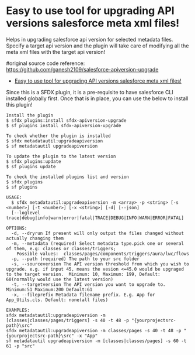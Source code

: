 # Easy to use tool for upgrading API versions salesforce meta xml files!

Helps in upgrading salesforce api version for selected metadata files. Specify a target api version and the plugin will take care of modifying all the meta xml files with the target api version!

#original source code reference: 
https://github.com/ganesh2109/salesforce-apiversion-upgrade

<!-- toc -->
* [Easy to use tool for upgrading API versions salesforce meta xml files!](#easy-to-use-tool-for-upgrading-api-versions-salesforce-meta-xml-files)
<!-- tocstop -->

Since this is a SFDX plugin, it is a pre-requisite to have salesforce CLI installed globally first.
Once that is in place, you can use the below to install this plugin!

```sh-session
Install the plugin
$ sfdx plugins:install sfdx-apiversion-upgrade
$ sf plugins install sfdx-apiversion-upgrade

To check whether the plugin is installed
$ sfdx metadatautil:upgradeapiversion
$ sf metadatautil upgradeapiversion

To update the plugin to the latest version
$ sfdx plugins:update
$ sf plugins update

To check the installed plugins list and version
$ sfdx plugins
$ sf plugins
```

```
USAGE:
  $ sfdx metadatautil:upgradeapiversion -m <array> -p <string> [-s <number>] [-t <number>] [-x <string>] [-d] [--json]
  [--loglevel trace|debug|info|warn|error|fatal|TRACE|DEBUG|INFO|WARN|ERROR|FATAL]

OPTIONS:
  -d, --dryrun If present will only output the files changed without actually changing them
  -m, --metadata (required) Select metadata type.pick one or several of them, e.g: classes or classes/triggers; 
    Possible values:  classes/pages/components/triggers/aura/lwc/flows
  -p, --path (required) The path to your src folder
  -s, --sourceversion The API version threshold from which you wish to upgrade. e.g. if input 45, means the vesion <=45.0 would be upgraged to the target version.  Minimum: 10, Maximum: 199, Default: 60(normally would use the latest version)
  -t, --targetversion The API version you want to upgrade to. Minimum:51 Maximum:200 Default:61
  -x, --fileprefix Metadata filename prefix. E.g. App for App_Utils.cls. Default: none(all files)

EXAMPLES:
sfdx metadatautil:upgradeapiversion -m [classes|classes/pages/triggers] -s 40 -t 48 -p "{yourprojectsrc-path}\src"
sfdx metadatautil:upgradeapiversion -m classes/pages -s 40 -t 48 -p "{yourprojectsrc-path}\src" -x "App"
sf metadatautil upgradeapiversion -m [classes|classes/pages] -s 60 -t 61 -p "src"
```
